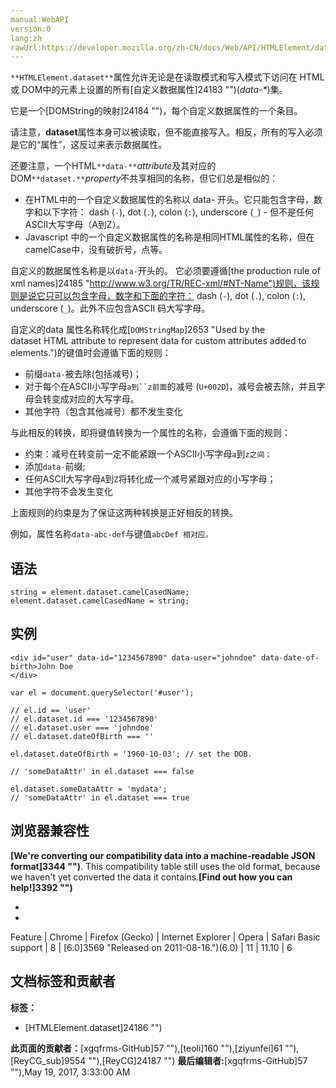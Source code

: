 ```yaml
---
manual:WebAPI
version:0
lang:zh
rawUrl:https://developer.mozilla.org/zh-CN/docs/Web/API/HTMLElement/dataset
---
```






`**HTMLElement.dataset**`属性允许无论是在读取模式和写入模式下访问在 HTML或 DOM中的元素上设置的所有[自定义数据属性]24183 "")(<em>data-*</em>)集。



它是一个[DOMString的映射]24184 "")，每个自定义数据属性的一个条目。



请注意，**dataset**属性本身可以被读取，但不能直接写入。相反，所有的写入必须是它的“属性”，这反过来表示数据属性。



还要注意，一个HTML`**data-**`<em>attribute</em>及其对应的DOM`**dataset.**`<em>property</em>不共享相同的名称，但它们总是相似的：


* 在HTML中的一个自定义数据属性的名称以 data- 开头。它只能包含字母，数字和以下字符： dash (`-`), dot (`.`), colon (`:`), underscore (`_`) - 但不是任何ASCII大写字母（A到Z）。
* Javascript 中的一个自定义数据属性的名称是相同HTML属性的名称，但在 camelCase中，没有破折号，点等。






自定义的数据属性名称是以`data-`开头的。 它必须要遵循[the production rule of xml names]24185 "http://www.w3.org/TR/REC-xml/#NT-Name")规则，该规则是说它只可以包含字母，数字和下面的字符： dash (`-`), dot (`.`), colon (`:`), underscore (`_`)。此外不应包含ASCII 码大写字母。



自定义的data 属性名称转化成[`DOMStringMap`]2653 "Used by the dataset HTML attribute to represent data for custom attributes added to elements.")的键值时会遵循下面的规则：


* 前缀`data-`被去除(包括减号)；
* 对于每个在ASCII小写字母`a到``z前面`的减号 (`U+002D`)，减号会被去除，并且字母会转变成对应的大写字母。
* 其他字符（包含其他减号）都不发生变化


与此相反的转换，即将键值转换为一个属性的名称，会遵循下面的规则：


* 约束：减号在转变前一定不能紧跟一个ASCII小写字母`a`到`z之间；`
* 添加`data-`前缀;
* 任何ASCII大写字母`A`到`Z`将转化成一个减号紧跟对应的小写字母；
* 其他字符不会发生变化


上面规则的约束是为了保证这两种转换是正好相反的转换。



例如，属性名称`data-abc-def`与键值`abcDef 相对应。`


## 语法<a name="语法"></a>

```
string = element.dataset.camelCasedName;
element.dataset.camelCasedName = string;
```

## 实例<a name="实例"></a>

```
<div id="user" data-id="1234567890" data-user="johndoe" data-date-of-birth>John Doe
</div>

var el = document.querySelector('#user');

// el.id == 'user'
// el.dataset.id === '1234567890'
// el.dataset.user === 'johndoe'
// el.dataset.dateOfBirth === ''

el.dataset.dateOfBirth = '1960-10-03'; // set the DOB.

// 'someDataAttr' in el.dataset === false

el.dataset.someDataAttr = 'mydata';
// 'someDataAttr' in el.dataset === true
```

## 浏览器兼容性<a name="浏览器兼容性"></a>


**[We&#39;re converting our compatibility data into a machine-readable JSON format]3344 "")**. This compatibility table still uses the old format, because we haven&#39;t yet converted the data it contains.**[Find out how you can help!]3392 "")**


* 
* 
Feature | Chrome | Firefox (Gecko) | Internet Explorer | Opera | Safari 
Basic support | 8 | [6.0]3569 "Released on 2011-08-16.")(6.0) | 11 | 11.10 | 6 










## 文档标签和贡献者
**标签：**
* [HTMLElement.dataset]24186 "")

**此页面的贡献者：**[xgqfrms-GitHub]57 ""),[teoli]160 ""),[ziyunfei]61 ""),[ReyCG_sub]9554 ""),[ReyCG]24187 "")
**最后编辑者:**[xgqfrms-GitHub]57 ""),<time>May 19, 2017, 3:33:00 AM</time>



